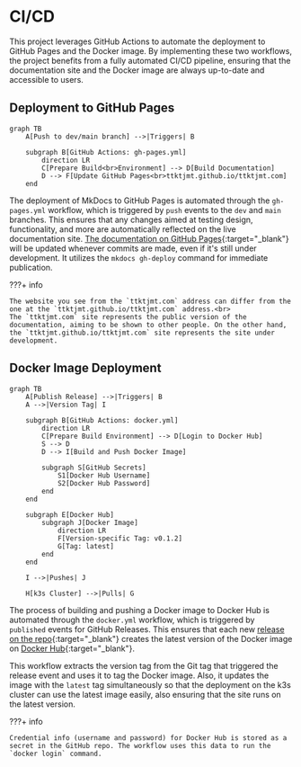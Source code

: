 
# CI/CD

This project leverages GitHub Actions to automate the deployment to GitHub Pages and the Docker image. By implementing these two workflows, the project benefits from a fully automated CI/CD pipeline, ensuring that the documentation site and the Docker image are always up-to-date and accessible to users.

## Deployment to GitHub Pages

``` mermaid
graph TB
    A[Push to dev/main branch] -->|Triggers| B

    subgraph B[GitHub Actions: gh-pages.yml]
        direction LR
        C[Prepare Build<br>Environment] --> D[Build Documentation]
        D --> F[Update GitHub Pages<br>ttktjmt.github.io/ttktjmt.com]
    end
```

The deployment of MkDocs to GitHub Pages is automated through the `gh-pages.yml` workflow, which is triggered by `push` events to the `dev` and `main` branches. This ensures that any changes aimed at testing design, functionality, and more are automatically reflected on the live documentation site. [The documentation on GitHub Pages](https://ttktjmt.github.io/ttktjmt.com/){:target="_blank"} will be updated whenever commits are made, even if it's still under development. It utilizes the `mkdocs gh-deploy` command for immediate publication.

???+ info

    The website you see from the `ttktjmt.com` address can differ from the one at the `ttktjmt.github.io/ttktjmt.com` address.<br>
    The `ttktjmt.com` site represents the public version of the documentation, aiming to be shown to other people. On the other hand, the `ttktjmt.github.io/ttktjmt.com` site represents the site under development.

## Docker Image Deployment

``` mermaid
graph TB
    A[Publish Release] -->|Triggers| B
    A -->|Version Tag| I

    subgraph B[GitHub Actions: docker.yml]
        direction LR
        C[Prepare Build Environment] --> D[Login to Docker Hub]
        S --> D
        D --> I[Build and Push Docker Image]

        subgraph S[GitHub Secrets]
            S1[Docker Hub Username]
            S2[Docker Hub Password]
        end
    end

    subgraph E[Docker Hub]
        subgraph J[Docker Image]
            direction LR
            F[Version-specific Tag: v0.1.2]
            G[Tag: latest]
        end
    end

    I -->|Pushes| J

    H[k3s Cluster] -->|Pulls| G
```

The process of building and pushing a Docker image to Docker Hub is automated through the `docker.yml` workflow, which is triggered by `published` events for GitHub Releases. This ensures that each new [release on the repo](https://github.com/ttktjmt/ttktjmt.com/releases){:target="_blank"} creates the latest version of the Docker image on [Docker Hub](https://hub.docker.com/u/ttktjmt){:target="_blank"}.

This workflow extracts the version tag from the Git tag that triggered the release event and uses it to tag the Docker image. Also, it updates the image with the `latest` tag simultaneously so that the deployment on the k3s cluster can use the latest image easily, also ensuring that the site runs on the latest version.

???+ info

    Credential info (username and password) for Docker Hub is stored as a secret in the GitHub repo. The workflow uses this data to run the `docker login` command.
